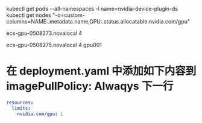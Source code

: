 kubectl get pods --all-namespaces -l name=nvidia-device-plugin-ds
kubectl get nodes "-o=custom-columns=NAME:.metadata.name,GPU:.status.allocatable.nvidia\.com/gpu"

ecs-gpu-0508273.novalocal 4

ecs-gpu-0508275.novalocal 4 gpu001

# 在 deployment.yaml 中添加如下内容到 imagePullPolicy: Alwaqys 下一行

```yaml
resources:
  limits:
    nvidia.com/gpu: 1
```
